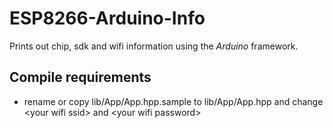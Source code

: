 # ESP8266-Arduino-Info

Prints out chip, sdk and wifi information using the *Arduino* framework.

## Compile requirements

- rename or copy lib/App/App.hpp.sample to lib/App/App.hpp
  and change &lt;your wifi ssid> and &lt;your wifi password>
